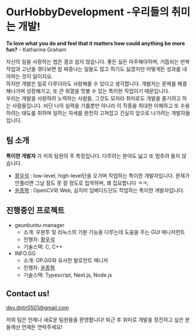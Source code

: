 # OurHobbyDevelopment -우리들의 취미는 개발!

**To love what you do and feel that it matters how could anything be more fun?** - Katharine Graham

자신의 일을 사랑하는 법은 결코 쉽지 않습니다. 좋든 싫든 마주해야하며, 거듭되는 반복작업과 고난을 겪다보면 참 짜증나는 일들도 많고 하기도 싫겠지만 어떻게든 성과를 내야하는 것이 일이지요.   
하지만 개발은 일로 다루더라도 사랑해줄 수 있다고 생각합니다. 개발자는 문제를 해결해나가며 성장해가고, 또 큰 희열을 맛볼 수 있는 특이한 직업이기 때문입니다.    
우리는 개발을 사랑하려 노력하는 사람들, 그것도 모자라 취미로도 개발을 즐기려고 하는 사람들입니다. 비단 나의 실력을 기를뿐만 아니라 이 직종을 최대한 이해하고 또 수용하려는 태도를 취하며 일하는 자세를 완전히 고쳐잡고 건실히 앞으로 나가려는 개발자들입니다.

## 팀 소개

**특이한 개발자** 가 저희 팀원의 주 특징입니다. 다루려는 분야도 넓고 또 멈추려 들지 않습니다.

- [황우석](https://github.com/diaa-woo) : low-level, high-level단을 오가며 작업하는 특이한 개발자입니다. 문제가 안풀리면 그날 잠도 못 잘 정도로 집착하며, 꽤 집요합니다 ㅋㅋ; 
- [윤종혁](https://github.com/YJH2848) : OpenCV와 Web, 심지어 임베디드단도 작업하는 특이한 개발자입니다.

## 진행중인 프로젝트

- geunbuntu-manager
  - 소개: 우분투 및 리눅스의 기분 기능을 다루는데 도움을 주는 GUI 매니저먼트
  - 진행자: [황우석](https://github.com/diaa-woo)
  - 기술스택: C, C++
- INFO.GG
  - 소개: OP.GG와 유사한 발로란트 매니저
  - 진행자: [윤종혁](https://github.com/YJH2848)
  - 기술스택: Typescript, Next.js, Node.js

## Contact us!
dev.dntjr0501@gmail.com

저희 팀은 언제나 새로운 팀원들을 환영합니다! 퇴근 후 취미로 개발을 정진하고 싶은 분들께선 언제든 연락주세요!

